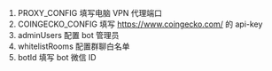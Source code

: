 1. PROXY_CONFIG 填写电脑 VPN 代理端口
2. COINGECKO_CONFIG 填写 https://www.coingecko.com/ 的 api-key
3. adminUsers 配置 bot 管理员
4. whitelistRooms 配置群聊白名单
5. botId 填写 bot 微信 ID

